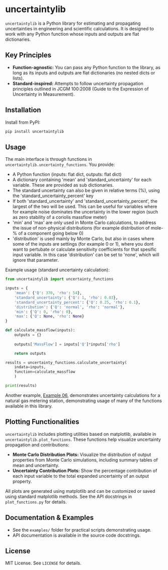 # uncertaintylib

`uncertaintylib` is a Python library for estimating and propagating uncertainties in engineering and scientific calculations. It is designed to work with any Python function whose inputs and outputs are flat dictionaries.

## Key Principles

- **Function-agnostic:** You can pass any Python function to the library, as long as its inputs and outputs are flat dictionaries (no nested dicts or lists).
- **Standard-inspired:** Attempts to follow uncertainty propagation principles outlined in JCGM 100:2008 (Guide to the Expression of Uncertainty in Measurement).

## Installation

Install from PyPI:

```bash
pip install uncertaintylib
```

## Usage

The main interface is through functions in `uncertaintylib.uncertainty_functions`. You provide:
- A Python function (inputs: flat dict, outputs: flat dict)
- A dictionary containing 'mean' and 'standard_uncertainty' for each variable. These are provided as sub dictionaries. 
- The standard uncertainty can also be given in relative terms (%), using the 'standard_uncertainty_percent' key
- If both 'standard_uncertainty' and 'standard_uncertainty_percent', the largest of the two will be used. This can be useful for variables where for example noise dominates the uncertainty in the lower region (such as zero stability of a coriolis massflow meter)
- 'min' and 'max' are only used in Monte Carlo calculations, to address the issue of non-physical distributions (for example distribution of mole-% of a component going below 0)
- 'distribution' is used mainly by Monte Carlo, but also in cases where some of the inputs are settings (for example 0 or 1), where you dont want to pertubate or calculate sensitivity coefficients for that spesific input variable. In this case 'distribution' can be set to 'none', which will ignore that parameter. 

Example usage (standard uncertainty calculation):

```python
from uncertaintylib import uncertainty_functions

inputs = {
    'mean': {'Q': 370, 'rho': 54},
    'standard_uncertainty': {'Q': 1, 'rho': 0.03},
    'standard_uncertainty_percent': {'Q': 0.25, 'rho': 0.1},
    'distribution': {'Q': 'normal', 'rho': 'normal'},
    'min': {'Q': 0, 'rho': 0},
    'max': {'Q': None, 'rho': None}
}

def calculate_massflow(inputs):
    outputs = {}
    
    outputs['MassFlow'] = inputs['Q']*inputs['rho']

    return outputs

results = uncertainty_functions.calculate_uncertainty(
    indata=inputs, 
    function=calculate_massflow
    )

print(results)
```

Another example, [Example 06](https://github.com/equinor/uncertaintylib/blob/main/examples/example_06/example_06.ipynb), demonstrates uncertainty calculations for a natural gas metering station, demonstrating usage of many of the functions available in this library. 

## Plotting Functionalities

`uncertaintylib` includes plotting utilities based on matplotlib, available in `uncertaintylib.plot_functions`. These functions help visualize uncertainty propagation and contributions:

- **Monte Carlo Distribution Plots:** Visualize the distribution of output properties from Monte Carlo simulations, including summary tables of mean and uncertainty.
- **Uncertainty Contribution Plots:** Show the percentage contribution of each input variable to the total expanded uncertainty of an output property.

All plots are generated using matplotlib and can be customized or saved using standard matplotlib methods. See the API docstrings in `plot_functions.py` for details.

## Documentation & Examples

- See the `examples/` folder for practical scripts demonstrating usage.
- API documentation is available in the source code docstrings.

## License

MIT License. See `LICENSE` for details.
